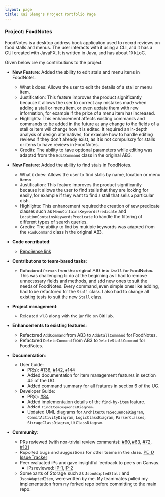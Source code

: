 ```yaml
---
layout: page
title: Kai Sheng's Project Portfolio Page
---
```


### Project: FoodNotes

FoodNotes is a desktop address book application used to record reviews on food stalls and menus. The user interacts with it using a CLI, and it has a GUI created with JavaFX. It is written in Java, and has about 10 kLoC.

Given below are my contributions to the project.

* **New Feature**: Added the ability to edit stalls and menu items in FoodNotes.
    * What it does: Allows the user to edit the details of a stall or menu item.
    * Justification: This feature improves the product significantly because it allows the user to correct any mistakes made when adding a stall or menu item, or even update them with new information, for example if the price of a menu item has increased.
    * Highlights: This enhancement affects existing commands and commands to be added in the future as any change to the fields of a stall or item will change how it is edited. It required an in-depth analysis of design alternatives, for example how to handle editing reviews if they don't already exist, as it is not compulsory for stalls or items to have reviews in FoodNotes.
    * Credits: The ability to have optional parameters while editing was adapted from the `EditCommand` class in the original AB3.

* **New Feature**: Added the ability to find stalls in FoodNotes.
  * What it does: Allows the user to find stalls by name, location or menu items.
  * Justification: This feature improves the product significantly because it allows the user to find stalls that they are looking for easily, for example if they want to find a stall that sells a particular dish.
  * Highlights: This enhancement required the creation of new predicate classes such as `MenuContainsKeywordsPredicate` and `LocationContainsKeywordsPredicate` to handle the filtering of different types of search queries.
  * Credits: The ability to find by multiple keywords was adapted from the `FindCommand` class in the original AB3.

* **Code contributed**:
    * [RepoSense link](https://nus-cs2103-ay2324s1.github.io/tp-dashboard/?search=teoks0199&sort=groupTitle&sortWithin=title&timeframe=commit&mergegroup=&groupSelect=groupByRepos&breakdown=true&checkedFileTypes=docs~functional-code~test-code&since=2023-09-22&tabOpen=true&tabType=authorship&tabAuthor=teoks0199&tabRepo=AY2324S1-CS2103T-W10-4%2Ftp%5Bmaster%5D&authorshipIsMergeGroup=false&authorshipFileTypes=docs~functional-code~test-code&authorshipIsBinaryFileTypeChecked=false&authorshipIsIgnoredFilesChecked=false)

* **Contributions to team-based tasks**:
  * Refactored `Person` from the original AB3 into `Stall` for FoodNotes. This was challenging to do at the beginning as I had to remove unnecessary fields and methods, and add new ones to suit the needs of FoodNotes. Every command, even simple ones like adding, had to be refactored for the `Stall` class. I also had to change all existing tests to suit the new `Stall` class.

* **Project management**:
  * Released v1.3 along with the jar file on GitHub.

* **Enhancements to existing features**:
  * Refactored `AddCommand` from AB3 to `AddStallCommand` for FoodNotes.
  * Refactored `DeleteCommand` from AB3 to `DeleteStallCommand` for FoodNotes.

* **Documentation**:
  * User Guide:
    * PR(s): [#138](https://github.com/AY2324S1-CS2103T-W10-4/tp/pull/138), [#142](https://github.com/AY2324S1-CS2103T-W10-4/tp/pull/142), [#144](https://github.com/AY2324S1-CS2103T-W10-4/tp/pull/144)
    * Added documentation for item management features in section 4.5 of the UG.
    * Added command summary for all features in section 6 of the UG.
  * Developer Guide:
    * PR(s): [#84](https://github.com/AY2324S1-CS2103T-W10-4/tp/pull/84)
    * Added implementation details of the `find-by-item` feature.
    * Added `FindItemSequenceDiagram`.
    * Updated UML diagrams for `ArchitectureSequenceDiagram`, `CommitActivityDiagram`, `LogicClassDiagram`, `ParserClasses`, `StorageClassDiagram`, `UiClassDiagram`.
      

* **Community**:
  * PRs reviewed (with non-trivial review comments): [#60](https://github.com/AY2324S1-CS2103T-W10-4/tp/pull/60), [#63](https://github.com/AY2324S1-CS2103T-W10-4/tp/pull/63), [#72](https://github.com/AY2324S1-CS2103T-W10-4/tp/pull/72), [#101](https://github.com/AY2324S1-CS2103T-W10-4/tp/pull/101)
  * Reported bugs and suggestions for other teams in the class: [PE-D Issue Tracker](https://github.com/teoks0199/ped/issues)
  * Peer evaluated iPs and gave insightful feedback to peers on Canvas.
    * iPs reviewed: [iP-1](https://github.com/ldinghan/ip/releases), [iP-2](https://github.com/nicleongyj/Taskmaster/releases)
  * Some parts of Storage, such as `JsonAdaptedStall`  and `JsonAdaptedItem`, were written by me. My teammates pulled my implementation from my forked repo before committing to the main repo.


